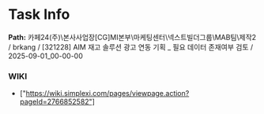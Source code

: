 # Task Info

**Path:** 카페24(주)\본사사업장\[CG]MI본부\마케팅센터\넥스트빌더그룹\MAB팀\제작2 / brkang / [321228] AIM 재고 솔루션 광고 연동 기획 _ 필요 데이터 존재여부 검토 / 2025-09-01_00-00-00

### WIKI
- ["https://wiki.simplexi.com/pages/viewpage.action?pageId=2766852582"]

